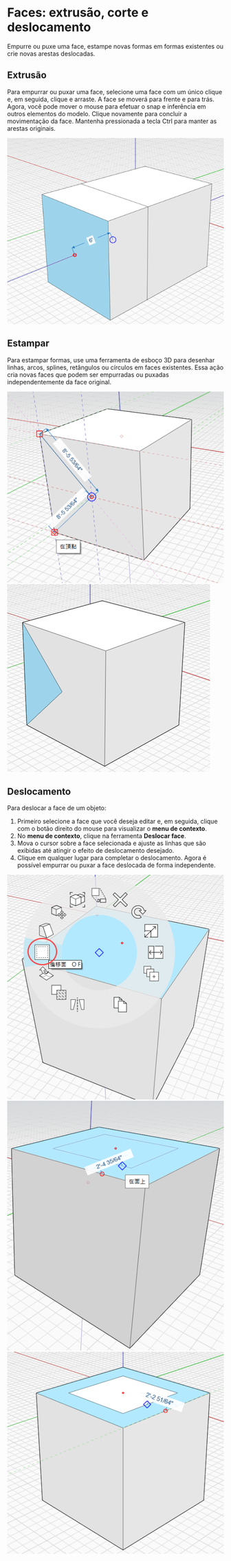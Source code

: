 # Faces: extrusão, corte e deslocamento

Empurre ou puxe uma face, estampe novas formas em formas existentes ou crie novas arestas deslocadas.

## Extrusão

Para empurrar ou puxar uma face, selecione uma face com um único clique e, em seguida, clique e arraste. A face se moverá para frente e para trás. Agora, você pode mover o mouse para efetuar o snap e inferência em outros elementos do modelo. Clique novamente para concluir a movimentação da face. Mantenha pressionada a tecla Ctrl para manter as arestas originais.

![](<../.gitbook/assets/extrude (1).png>)

## Estampar

Para estampar formas, use uma ferramenta de esboço 3D para desenhar linhas, arcos, splines, retângulos ou círculos em faces existentes. Essa ação cria novas faces que podem ser empurradas ou puxadas independentemente da face original.

![](../.gitbook/assets/imprint1.png)\
![](../.gitbook/assets/imprint2.png)

## Deslocamento

Para deslocar a face de um objeto:

1. Primeiro selecione a face que você deseja editar e, em seguida, clique com o botão direito do mouse para visualizar o **menu de contexto**.&#x20;
2. No **menu de contexto**, clique na ferramenta **Deslocar face**.&#x20;
3. Mova o cursor sobre a face selecionada e ajuste as linhas que são exibidas até atingir o efeito de deslocamento desejado.
4. Clique em qualquer lugar para completar o deslocamento. Agora é possível empurrar ou puxar a face deslocada de forma independente.

![](../.gitbook/assets/offset1.png)\
![](../.gitbook/assets/offset2.png)\
![](../.gitbook/assets/offset3.png)
